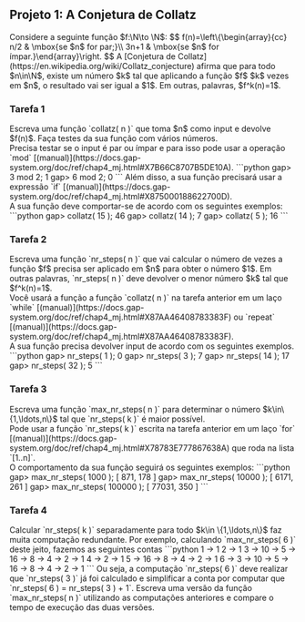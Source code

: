 <link href="style.css" rel="stylesheet"></link>

## Projeto 1: A Conjetura de Collatz

$\newcommand{\N}{\mathbb N}$
<div class="problem">
Considere a seguinte função $f:\N\to \N$:
$$
    f(n)=\left\{\begin{array}{cc} n/2 & \mbox{se $n$ for par;}\\
    3n+1 & \mbox{se $n$ for ímpar.}\end{array}\right.
$$
A [Conjetura de Collatz](https://en.wikipedia.org/wiki/Collatz_conjecture) afirma que para todo $n\in\N$, existe um número $k$ tal que aplicando a função $f$ $k$ vezes em $n$, o resultado vai ser igual a $1$. Em outras, palavras, $f^k(n)=1$.
</div>

### Tarefa 1
<div class="subproblem">
Escreva uma função `collatz( n )` que toma $n$ como input e devolve $f(n)$. Faça testes da sua função com vários números. 
</div>

<div class="hint">
Precisa testar se o input é par ou ímpar e para isso pode usar a operação `mod` [(manual)](https://docs.gap-system.org/doc/ref/chap4_mj.html#X7B66C8707B5DE10A).
```python
gap> 3 mod 2;
1
gap> 6 mod 2;
0
```
Além disso, a sua função precisará usar a expressão `if` [(manual)](https://docs.gap-system.org/doc/ref/chap4_mj.html#X875000188622700D).
</div>

<div class="example_run">
A sua função deve comportar-se de acordo com os seguintes exemplos:
```python
gap> collatz( 15 );
46
gap> collatz( 14 );
7
gap> collatz( 5 );
16
```
</div>


### Tarefa 2
<div class="subproblem">
Escreva uma função `nr_steps( n )` que vai calcular o número de vezes a função $f$ precisa ser aplicado em $n$ para obter o número $1$. Em outras palavras,  `nr_steps( n )` deve devolver o menor número $k$ tal que $f^k(n)=1$.
</div>

<div class="hint">
Você usará a função a função `collatz( n )` na tarefa anterior em um laço `while` [(manual)](https://docs.gap-system.org/doc/ref/chap4_mj.html#X87AA46408783383F) ou `repeat` [(manual)](https://docs.gap-system.org/doc/ref/chap4_mj.html#X87AA46408783383F). 
</div>

<div class="example_run">
A sua função precisa devolver input de acordo com os seguintes exemplos.
```python
gap> nr_steps( 1 );
0
gap> nr_steps( 3 );
7
gap> nr_steps( 14 );
17
gap> nr_steps( 32 );
5
```
</div>


### Tarefa 3
<div class="subproblem">
Escreva uma função `max_nr_steps( n )` para determinar o número $k\in\{1,\ldots,n\}$ tal que `nr_steps( k )` é maior possível.
</div>

<div class="hint">
Pode usar a função `nr_steps( k )` escrita na tarefa anterior em um laço  `for` [(manual)](https://docs.gap-system.org/doc/ref/chap4_mj.html#X78783E777867638A) que roda na lista `[1..n]`. 
</div>

<div class="example_run">
O comportamento da sua função seguirá os seguintes exemplos:
```python
gap> max_nr_steps( 1000 );
[ 871, 178 ]
gap> max_nr_steps( 10000 );
[ 6171, 261 ]
gap> max_nr_steps( 100000 );
[ 77031, 350 ]
```
</div>

### Tarefa 4
<div class="subproblem">
Calcular `nr_steps( k )` separadamente para todo $k\in \{1,\ldots,n\}$ faz muita computação redundante. Por exemplo, calculando `max_nr_steps( 6 )` deste jeito, fazemos as seguintes contas 
```python
1 → 1 
2 → 1
3 → 10 → 5 → 16 → 8 → 4 → 2 → 1 
4 → 2 → 1 
5 → 16 → 8 → 4 → 2 → 1
6 → 3 → 10 → 5 → 16 → 8 → 4 → 2 → 1
```
Ou seja, a computação `nr_steps( 6 )` deve realizar que `nr_steps( 3 )` já foi calculado e simplificar a conta por computar que `nr_steps( 6 ) = nr_steps( 3 ) + 1`. Escreva uma versão da função `max_nr_steps( n )` utilizando as computações anteriores e compare o tempo de execução das duas versões.
</div>
